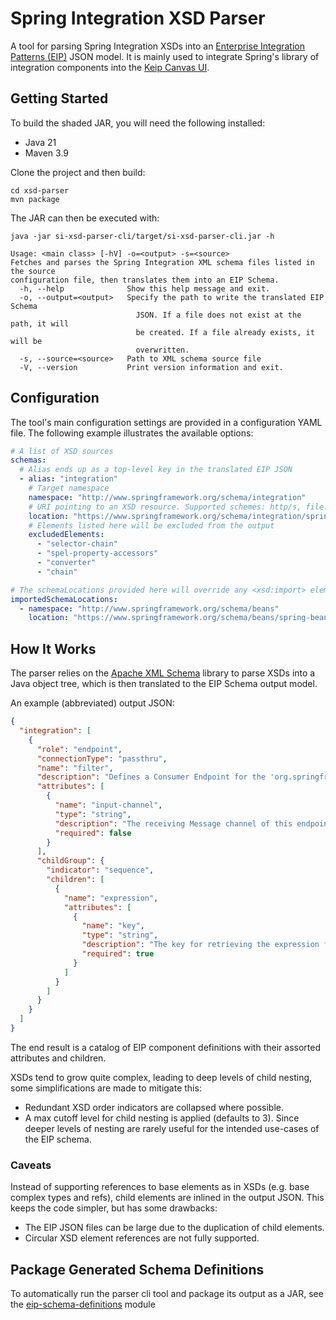 # Spring Integration XSD Parser

A tool for parsing Spring Integration XSDs into
an [Enterprise Integration Patterns (EIP)](https://www.enterpriseintegrationpatterns.com/patterns/messaging/) JSON
model. It is mainly used to
integrate Spring's library of integration components into
the [Keip Canvas UI](https://github.com/codice/keip-canvas).

## Getting Started

To build the shaded JAR, you will need the following installed:

- Java 21
- Maven 3.9

Clone the project and then build:

```shell
cd xsd-parser
mvn package
```

The JAR can then be executed with:

```shell
java -jar si-xsd-parser-cli/target/si-xsd-parser-cli.jar -h
```

```shell
Usage: <main class> [-hV] -o=<output> -s=<source>
Fetches and parses the Spring Integration XML schema files listed in the source
configuration file, then translates them into an EIP Schema.
  -h, --help              Show this help message and exit.
  -o, --output=<output>   Specify the path to write the translated EIP Schema
                            JSON. If a file does not exist at the path, it will
                            be created. If a file already exists, it will be
                            overwritten.
  -s, --source=<source>   Path to XML schema source file
  -V, --version           Print version information and exit.
```

## Configuration

The tool's main configuration settings are provided in a configuration YAML file. The following example illustrates the
available options:

```yaml
# A list of XSD sources
schemas:
  # Alias ends up as a top-level key in the translated EIP JSON
  - alias: "integration"
    # Target namespace 
    namespace: "http://www.springframework.org/schema/integration"
    # URI pointing to an XSD resource. Supported schemes: http/s, file.
    location: "https://www.springframework.org/schema/integration/spring-integration-5.2.xsd"
    # Elements listed here will be excluded from the output
    excludedElements:
      - "selector-chain"
      - "spel-property-accessors"
      - "converter"
      - "chain"

# The schemaLocations provided here will override any <xsd:import> elements referencing the listed namespaces
importedSchemaLocations:
  - namespace: "http://www.springframework.org/schema/beans"
    location: "https://www.springframework.org/schema/beans/spring-beans-4.3.xsd"
```

## How It Works

The parser relies on the [Apache XML Schema](https://ws.apache.org/xmlschema/) library to parse XSDs into a Java
object tree, which is then translated to the EIP Schema output model.

An example (abbreviated) output JSON:

```json
{
  "integration": [
    {
      "role": "endpoint",
      "connectionType": "passthru",
      "name": "filter",
      "description": "Defines a Consumer Endpoint for the 'org.springframework.integration.filter.MessageFilter' that is used to decide whether a Message should be passed along or dropped based on some criteria",
      "attributes": [
        {
          "name": "input-channel",
          "type": "string",
          "description": "The receiving Message channel of this endpoint",
          "required": false
        }
      ],
      "childGroup": {
        "indicator": "sequence",
        "children": [
          {
            "name": "expression",
            "attributes": [
              {
                "name": "key",
                "type": "string",
                "description": "The key for retrieving the expression from an ExpressionSource.",
                "required": true
              }
            ]
          }
        ]
      }
    }
  ]
}
```

The end result is a catalog of EIP component definitions with their assorted attributes and children.

XSDs tend to
grow quite complex, leading to deep levels of child nesting, some simplifications are made to mitigate this:

- Redundant XSD order indicators are collapsed where possible.
- A max cutoff level for child nesting is applied (defaults to 3). Since deeper levels of nesting are rarely useful for
  the intended use-cases of the EIP schema.

### Caveats

Instead of supporting references to base elements as in XSDs (e.g. base complex types and refs), child elements are
inlined in the output JSON. This keeps the code simpler, but has some drawbacks:

- The EIP JSON files can be large due to the duplication of child elements.
- Circular XSD element references are not fully supported.

## Package Generated Schema Definitions

To automatically run the parser cli tool and package its output as a JAR,
see the [eip-schema-definitions](./eip-schema-definitions/README.md) module